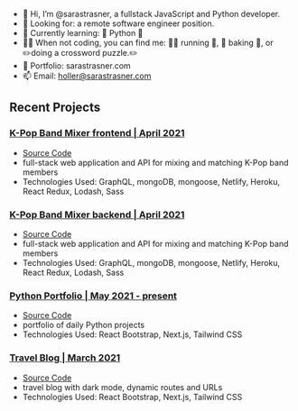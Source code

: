 - 👋 Hi, I’m @sarastrasner, a fullstack JavaScript and Python developer.
- 👀 Looking for: a remote software engineer position.
- 🧠 Currently learning: 🐍 Python 🐍
- 👩‍💻 When not coding, you can find me: 🏃‍♀️ running 🏃‍, 🍪 baking 🍪, or ✏️doing a crossword puzzle.✏️
- 📁 Portfolio: sarastrasner.com
- 📫 Email: holler@sarastrasner.com

## Recent Projects

### [K-Pop Band Mixer frontend | April 2021](https://k-pop-band-generator.pages.dev/)
- [Source Code](https://github.com/sarastrasner/k-pop-band-generator)
- full-stack web application and API for mixing and matching K-Pop band members
- Technologies Used: GraphQL, mongoDB, mongoose, Netlify, Heroku, React Redux, Lodash, Sass
 
 ### [K-Pop Band Mixer backend | April 2021](https://k-pop-api-v2.herokuapp.com/graphql)
 - [Source Code](https://github.com/sarastrasner/graphql-API) 
 - full-stack web application and API for mixing and matching K-Pop band members
 - Technologies Used: GraphQL, mongoDB, mongoose, Netlify, Heroku, React Redux, Lodash, Sass

### [Python Portfolio | May 2021 - present](https://strassy-does-python.vercel.app/)
- [Source Code](https://github.com/sarastrasner/python-portfolio)
- portfolio of daily Python projects
- Technologies Used: React Bootstrap, Next.js, Tailwind CSS

### [Travel Blog | March 2021](https://strassy-travels.vercel.app/)
- [Source Code](https://github.com/sarastrasner/nextjs-blog)
- travel blog with dark mode, dynamic routes and URLs
- Technologies Used: React Bootstrap, Next.js, Tailwind CSS
